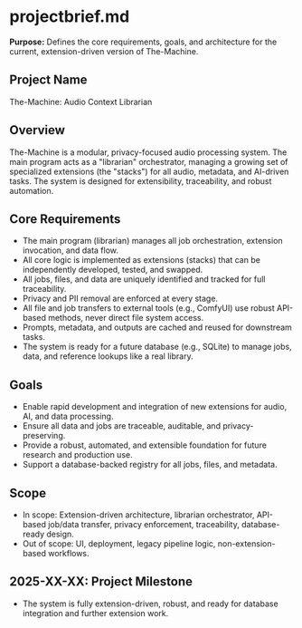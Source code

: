 # projectbrief.md

**Purpose:**
Defines the core requirements, goals, and architecture for the current, extension-driven version of The-Machine.

## Project Name

The-Machine: Audio Context Librarian

## Overview

The-Machine is a modular, privacy-focused audio processing system. The main program acts as a "librarian" orchestrator, managing a growing set of specialized extensions (the "stacks") for all audio, metadata, and AI-driven tasks. The system is designed for extensibility, traceability, and robust automation.

## Core Requirements

- The main program (librarian) manages all job orchestration, extension invocation, and data flow.
- All core logic is implemented as extensions (stacks) that can be independently developed, tested, and swapped.
- All jobs, files, and data are uniquely identified and tracked for full traceability.
- Privacy and PII removal are enforced at every stage.
- All file and job transfers to external tools (e.g., ComfyUI) use robust API-based methods, never direct file system access.
- Prompts, metadata, and outputs are cached and reused for downstream tasks.
- The system is ready for a future database (e.g., SQLite) to manage jobs, data, and reference lookups like a real library.

## Goals

- Enable rapid development and integration of new extensions for audio, AI, and data processing.
- Ensure all data and jobs are traceable, auditable, and privacy-preserving.
- Provide a robust, automated, and extensible foundation for future research and production use.
- Support a database-backed registry for all jobs, files, and metadata.

## Scope

- In scope: Extension-driven architecture, librarian orchestrator, API-based job/data transfer, privacy enforcement, traceability, database-ready design.
- Out of scope: UI, deployment, legacy pipeline logic, non-extension-based workflows.

## 2025-XX-XX: Project Milestone
- The system is fully extension-driven, robust, and ready for database integration and further extension work. 